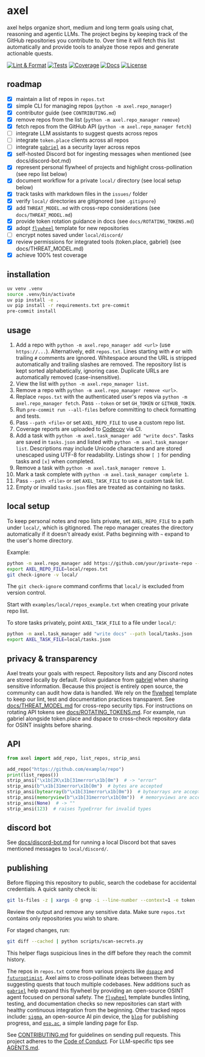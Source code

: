 # axel

axel helps organize short, medium and long term goals using chat, reasoning and agentic
LLMs. The project begins by keeping track of the GitHub repositories you contribute to.
Over time it will fetch this list automatically and provide tools to analyze those repos
and generate actionable quests.

[![Lint & Format](https://img.shields.io/github/actions/workflow/status/futuroptimist/axel/.github/workflows/01-lint-format.yml?label=lint%20%26%20format)](https://github.com/futuroptimist/axel/actions/workflows/01-lint-format.yml)
[![Tests](https://img.shields.io/github/actions/workflow/status/futuroptimist/axel/.github/workflows/02-tests.yml?label=tests)](https://github.com/futuroptimist/axel/actions/workflows/02-tests.yml)
[![Coverage](https://codecov.io/gh/futuroptimist/axel/branch/main/graph/badge.svg)](https://codecov.io/gh/futuroptimist/axel)
[![Docs](https://img.shields.io/github/actions/workflow/status/futuroptimist/axel/.github/workflows/03-docs.yml?label=docs)](https://github.com/futuroptimist/axel/actions/workflows/03-docs.yml)
[![License](https://img.shields.io/github/license/futuroptimist/axel)](LICENSE)

## roadmap
- [x] maintain a list of repos in `repos.txt`
- [x] simple CLI for managing repos (`python -m axel.repo_manager`)
- [x] contributor guide (see `CONTRIBUTING.md`)
- [x] remove repos from the list (`python -m axel.repo_manager remove`)
- [x] fetch repos from the GitHub API (`python -m axel.repo_manager fetch`)
- [ ] integrate LLM assistants to suggest quests across repos
- [ ] integrate `token.place` clients across all repos
- [ ] integrate [`gabriel`](https://github.com/futuroptimist/gabriel) as a security layer across repos
- [x] self-hosted Discord bot for ingesting messages when mentioned (see docs/discord-bot.md)
- [x] represent personal flywheel of projects and highlight cross-pollination (see repo list below)
- [x] document workflow for a private `local/` directory (see local setup below)
- [x] track tasks with markdown files in the `issues/` folder
- [x] verify `local/` directories are gitignored (see `.gitignore`)
- [x] add `THREAT_MODEL.md` with cross-repo considerations (see `docs/THREAT_MODEL.md`)
- [x] provide token rotation guidance in docs (see `docs/ROTATING_TOKENS.md`)
- [x] adopt [`flywheel`](https://github.com/futuroptimist/flywheel) template for new repositories
- [ ] encrypt notes saved under `local/discord/`
- [x] review permissions for integrated tools (token.place, gabriel) (see docs/THREAT_MODEL.md)
- [x] achieve 100% test coverage

## installation

```bash
uv venv .venv
source .venv/bin/activate
uv pip install -e .
uv pip install -r requirements.txt pre-commit
pre-commit install
```

## usage

1. Add a repo with `python -m axel.repo_manager add <url>` (use `https://...`).
   Alternatively, edit `repos.txt`.
   Lines starting with `#` or with trailing `#` comments are ignored.
   Whitespace around the URL is stripped automatically and trailing slashes are
   removed.
   The repository list is kept sorted alphabetically, ignoring case.
   Duplicate URLs are automatically removed (case-insensitive).
2. View the list with `python -m axel.repo_manager list`.
3. Remove a repo with `python -m axel.repo_manager remove <url>`.
4. Replace `repos.txt` with the authenticated user's repos via
   `python -m axel.repo_manager fetch`. Pass `--token` or set ``GH_TOKEN`` or
   ``GITHUB_TOKEN``.
5. Run `pre-commit run --all-files` before committing to check formatting and tests.
6. Pass `--path <file>` or set `AXEL_REPO_FILE` to use a custom repo list.
7. Coverage reports are uploaded to [Codecov](https://codecov.io/gh/futuroptimist/axel) via CI.
8. Add a task with `python -m axel.task_manager add "write docs"`. Tasks are
   saved in `tasks.json` and listed with `python -m axel.task_manager list`.
   Descriptions may include Unicode characters and are stored unescaped using
   UTF-8 for readability.
   Listings show `[ ]` for pending tasks and `[x]` when completed.
9. Remove a task with `python -m axel.task_manager remove 1`.
10. Mark a task complete with `python -m axel.task_manager complete 1`.
11. Pass `--path <file>` or set `AXEL_TASK_FILE` to use a custom task list.
12. Empty or invalid `tasks.json` files are treated as containing no tasks.

## local setup

To keep personal notes and repo lists private, set `AXEL_REPO_FILE` to a path
under `local/`, which is gitignored. The repo manager creates the directory
automatically if it doesn't already exist. Paths beginning with `~` expand to
the user's home directory.

Example:

```bash
python -m axel.repo_manager add https://github.com/your/private-repo --path local/repos.txt
export AXEL_REPO_FILE=local/repos.txt
git check-ignore -v local/
```

The `git check-ignore` command confirms that `local/` is excluded from version
control.

Start with `examples/local/repos_example.txt` when creating your private repo list.

To store tasks privately, point `AXEL_TASK_FILE` to a file under `local/`:

```bash
python -m axel.task_manager add "write docs" --path local/tasks.json
export AXEL_TASK_FILE=local/tasks.json
```

## privacy & transparency

Axel treats your goals with respect. Repository lists and any Discord notes
are stored locally by default. Follow guidance from
[gabriel](https://github.com/futuroptimist/gabriel) when sharing sensitive
information. Because this project is entirely open source, the community can
audit how data is handled. We rely on the
[flywheel](https://github.com/futuroptimist/flywheel) template to keep our
lint, test and documentation practices transparent.
See [docs/THREAT_MODEL.md](docs/THREAT_MODEL.md) for cross-repo security tips.
For instructions on rotating API tokens see [docs/ROTATING_TOKENS.md](docs/ROTATING_TOKENS.md).
For example, run gabriel alongside token.place and dspace to cross-check repository data
for OSINT insights before sharing.

## API

```python
from axel import add_repo, list_repos, strip_ansi

add_repo("https://github.com/example/repo")
print(list_repos())
strip_ansi("\x1b[2K\x1b[31merror\x1b[0m")  # -> "error"
strip_ansi(b"\x1b[31merror\x1b[0m")  # bytes are accepted
strip_ansi(bytearray(b"\x1b[31merror\x1b[0m"))  # bytearrays are accepted
strip_ansi(memoryview(b"\x1b[31merror\x1b[0m"))  # memoryviews are accepted
strip_ansi(None)  # -> ""
strip_ansi(123)  # raises TypeError for invalid types
```

## discord bot

See [docs/discord-bot.md](docs/discord-bot.md) for running a local Discord bot
that saves mentioned messages to `local/discord/`.

## publishing

Before flipping this repository to public, search the codebase for accidental credentials.
A quick sanity check is:

```bash
git ls-files -z | xargs -0 grep -i --line-number --context=1 -e token -e secret -e password
```

Review the output and remove any sensitive data. Make sure `repos.txt` contains only repositories you wish to share.

For staged changes, run:

```bash
git diff --cached | python scripts/scan-secrets.py
```

This helper flags suspicious lines in the diff before they reach the commit history.

The repos in `repos.txt` come from various projects like
[`dspace`](https://github.com/democratizedspace/dspace) and
[`futuroptimist`](https://github.com/futuroptimist/futuroptimist). Axel aims to
cross‑pollinate ideas between them by suggesting quests that touch multiple
codebases.
New additions such as [`gabriel`](https://github.com/futuroptimist/gabriel) help expand this flywheel by providing an open-source OSINT agent focused on personal safety.
The [`flywheel`](https://github.com/futuroptimist/flywheel) template bundles
linting, testing, and documentation checks so new repositories can start with
healthy continuous integration from the beginning.
Other tracked repos include:
[`sigma`](https://github.com/futuroptimist/sigma), an open-source AI pin device,
the [`blog`](https://github.com/futuroptimist/blog) for publishing progress,
and [`esp.ac`](https://github.com/futuroptimist/esp.ac), a simple landing page
for Esp.

See [CONTRIBUTING.md](CONTRIBUTING.md) for guidelines on sending pull requests.
This project adheres to the [Code of Conduct](CODE_OF_CONDUCT.md).
For LLM-specific tips see [AGENTS.md](AGENTS.md).
